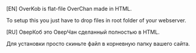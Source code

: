 [EN] OverKob is flat-file OverChan made in HTML.

To setup this you just have to drop files
in root folder of your webserver.

[RU] ОверКоб это ОверЧан сделанный полностью в HTML.

Для установки просто скиньте файл
в корневную папку вашего сайта.
